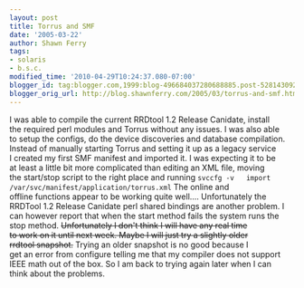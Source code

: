 ```yaml
---
layout: post
title: Torrus and SMF
date: '2005-03-22'
author: Shawn Ferry
tags:
- solaris
- b.s.c.
modified_time: '2010-04-29T10:24:37.080-07:00'
blogger_id: tag:blogger.com,1999:blog-496684037280688885.post-5281430922548134642
blogger_orig_url: http://blog.shawnferry.com/2005/03/torrus-and-smf.html
---
```


I was able to compile the current RRDtool 1.2 Release Canidate, install  
the required perl modules and Torrus without any issues. I was also able  
to setup the configs, do the device discoveries and database compilation.  
Instead of manually starting Torrus and setting it up as a legacy service  
I created my first SMF manifest and imported it. I was expecting it to be  
at least a little bit more complicated than editing an XML file, moving  
the start/stop script to the right place and running `svccfg -v  
import /var/svc/manifest/application/torrus.xml` The online and  
offline functions appear to be working quite well.... Unfortunately the  
RRDTool 1.2 Release Canidate perl shared bindings are another problem. I  
can however report that when the start method fails the system runs the  
stop method. ~~Unfortunately I don't think I will have any real time  
to work on it until next week. Maybe I will just try a slightly older  
rrdtool snapshot.~~ Trying an older snapshot is no good because I  
get an error from configure telling me that my compiler does not support  
IEEE math out of the box. So I am back to trying again later when I can  
think about the problems.  

